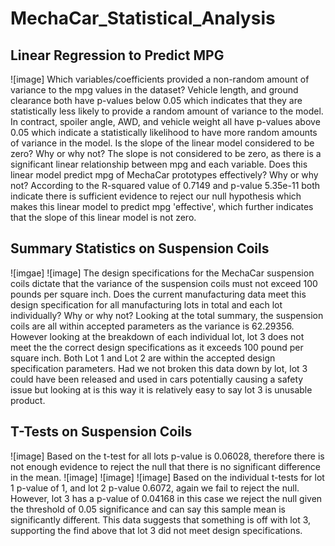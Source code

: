 # MechaCar_Statistical_Analysis

## Linear Regression to Predict MPG
![image]
Which variables/coefficients provided a non-random amount of variance to the mpg values in the dataset?
Vehicle length, and ground clearance both have p-values below 0.05 which indicates that they are statistically less likely to provide a random amount of variance to the model. In contract, spoiler angle, AWD, and vehicle weight all have p-values above 0.05 which indicate a statistically likelihood to have more random amounts of variance in the model.
Is the slope of the linear model considered to be zero? Why or why not?
The slope is not considered to be zero, as there is a significant linear relationship between mpg and each variable.
Does this linear model predict mpg of MechaCar prototypes effectively? Why or why not?
According to the R-squared value of 0.7149 and p-value 5.35e-11 both indicate there is sufficient evidence to reject our null hypothesis which makes this linear model to predict mpg 'effective', which further indicates that the slope of this linear model is not zero.

## Summary Statistics on Suspension Coils
![imgae]
![image]
The design specifications for the MechaCar suspension coils dictate that the variance of the suspension coils must not exceed 100 pounds per square inch. Does the current manufacturing data meet this design specification for all manufacturing lots in total and each lot individually? Why or why not?
Looking at the total summary, the suspension coils are all within accepted parameters as the variance is 62.29356. However looking at the breakdown of each individual lot, lot 3 does not meet the the correct design specifications as it exceeds 100 pound per square inch. Both Lot 1 and Lot 2 are within the accepted design specification parameters. Had we not broken this data down by lot, lot 3 could have been released and used in cars potentially causing a safety issue but looking at is this way it is relatively easy to say lot 3 is unusable product. 

## T-Tests on Suspension Coils
![image]
Based on the t-test for all lots p-value is 0.06028, therefore there is not enough evidence to reject the null that there is no significant difference in the mean.
![image]
![image]
![image]
Based on the individual t-tests for lot 1 p-value of 1, and lot 2 p-value 0.6072, again we fail to reject the null. However, lot 3 has a p-value of 0.04168 in this case we reject the null given the threshold of 0.05 significance and can say this sample mean is significantly different.
This data suggests that something is off with lot 3, supporting the find above that lot 3 did not meet design specifications.